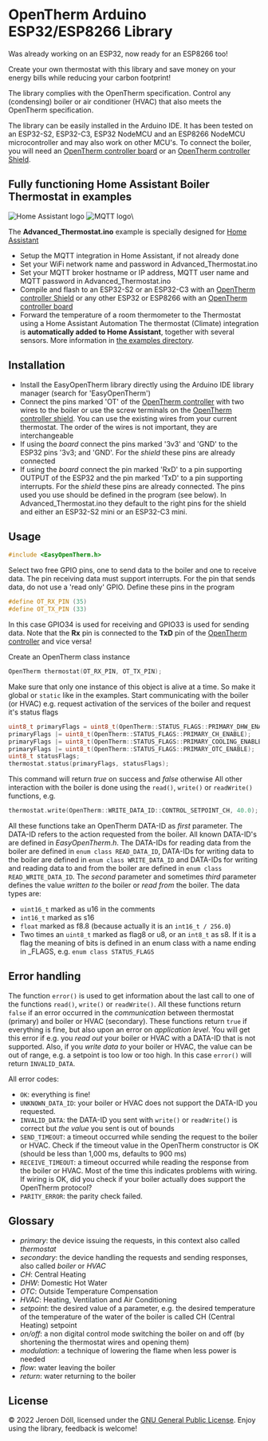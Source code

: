 # OpenTherm Arduino ESP32/ESP8266 Library
Was already working on an ESP32, now ready for an ESP8266 too!

Create your own thermostat with this library and save money on your energy bills while reducing your carbon footprint!

The library complies with the OpenTherm specification. Control any (condensing) boiler or air conditioner (HVAC) that also meets the OpenTherm specification.

The library can be easily installed in the Arduino IDE. It has been tested on an ESP32-S2, ESP32-C3, ESP32 NodeMCU and an ESP8266 NodeMCU microcontroller and may also work on other MCU's.
To connect the boiler, you will need an [OpenTherm controller board](https://www.tindie.com/products/jeroen88/opentherm-controller/) or an [OpenTherm controller Shield](https://www.tindie.com/products/jeroen88/opentherm-shield/).

## Fully functioning Home Assistant Boiler Thermostat in examples
![Home Assistant logo](https://raw.githubusercontent.com/home-assistant/assets/master/logo/logo-small.png)
![MQTT logo](https://brands.home-assistant.io/_/mqtt/logo.png)\

The **Advanced_Thermostat.ino** example is specially designed for [Home Assistant](https://www.home-assistant.io/)
- Setup the MQTT integration in Home Assistant, if not already done
- Set your WiFi network name and password in Advanced_Thermostat.ino
- Set your MQTT broker hostname or IP address, MQTT user name and MQTT password in Advanced_Thermostat.ino
- Compile and flash to an ESP32-S2 or an ESP32-C3 with an [OpenTherm controller Shield](https://www.tindie.com/products/jeroen88/opentherm-shield/) or any other ESP32 or ESP8266 with an [OpenTherm controller board](https://www.tindie.com/products/jeroen88/opentherm-controller/)
- Forward the temperature of a room thermometer to the Thermostat using a Home Assistant Automation
The thermostat (Climate) integration is **automatically added to Home Assistant**, together with several sensors. More information in [the examples directory](https://github.com/Jeroen88/EasyOpenTherm/tree/main/examples).

## Installation
- Install the EasyOpenTherm library directly using the Arduino IDE library manager (search for 'EasyOpenTherm')
- Connect the pins marked 'OT' of the [OpenTherm controller](https://www.tindie.com/products/jeroen88/opentherm-controller/) with two wires to the boiler or use the screw terminals on the [OpenTherm controller shield](https://www.tindie.com/products/jeroen88/opentherm-shield/). You can use the existing wires from your current thermostat. The order of the wires is not important, they are interchangeable
- If using the _board_ connect the pins marked '3v3' and 'GND' to the ESP32 pins '3v3;  and 'GND'. For the _shield_ these pins are already connected
- If using the _board_ connect the pin marked 'RxD' to a pin supporting OUTPUT of the ESP32 and the pin marked 'TxD' to a pin supporting interrupts. For the _shield_ these pins are already connected. The pins used you use should be defined in the program (see below). In Advanced_Thermostat.ino they default to the right pins for the shield and either an ESP32-S2 mini or an ESP32-C3 mini.

## Usage
```cpp
#include <EasyOpenTherm.h>
```
Select two free GPIO pins, one to send data to the boiler and one to receive data. The pin receiving data must support interrupts. For the pin that sends data, do not use a 'read only' GPIO. Define these pins in the program
```cpp
#define OT_RX_PIN (35)
#define OT_TX_PIN (33)
```
In this case GPIO34 is used for receiving and GPIO33 is used for sending data. Note that the **Rx** pin is connected to the **TxD** pin of the [OpenTherm controller](https://www.tindie.com/products/jeroen88/opentherm-controller/) and vice versa!

Create an OpenTherm class instance 
```cpp
OpenTherm thermostat(OT_RX_PIN, OT_TX_PIN);
```
Make sure that only one instance of this object is alive at a time. So make it global or ```static``` like in the examples.
Start communicating with the boiler (or HVAC) e.g. request activation of the services of the boiler and request it's status flags
```cpp
uint8_t primaryFlags = uint8_t(OpenTherm::STATUS_FLAGS::PRIMARY_DHW_ENABLE);  // Enable Domestic Hot Water 
primaryFlags |= uint8_t(OpenTherm::STATUS_FLAGS::PRIMARY_CH_ENABLE);          // Enable Central Heating
primaryFlags |= uint8_t(OpenTherm::STATUS_FLAGS::PRIMARY_COOLING_ENABLE);     // Enable cooling (of your boiler, if available)
primaryFlags |= uint8_t(OpenTherm::STATUS_FLAGS::PRIMARY_OTC_ENABLE);         // Enable Outside Temperature Compensation (ifa available in your boiler)
uint8_t statusFlags;                                                          // Flags returned by the boiler will be stored into this variable
thermostat.status(primaryFlags, statusFlags);
```
This command will return _true_ on success and _false_ otherwise
All other interaction with the boiler is done using the ```read()```, ```write()``` or ```readWrite()``` functions, e.g.
```cpp
thermostat.write(OpenTherm::WRITE_DATA_ID::CONTROL_SETPOINT_CH, 40.0); // This will start up the boiler to heat up the boiler water to 40 degrees
```
All these functions take an OpenTherm DATA-ID as _first_ parameter. The DATA-ID refers to the action requested from the boiler. All known DATA-ID's are defined in _EasyOpenTherm.h_. The DATA-IDs for reading data from the boiler are defined in ```enum class READ_DATA_ID```, DATA-IDs for writing data to the boiler are defined in ```enum class WRITE_DATA_ID``` and DATA-IDs for writing and reading data to and from the boiler are defined in ```enum class    READ_WRITE_DATA_ID```. The _second_ parameter and sometimes _third_ parameter defines the value _written to_ the boiler or _read from_ the boiler. The data types are:
- ```uint16_t``` marked as u16 in the comments
- ```int16_t``` marked as s16
- ```float``` marked as f8.8 (because actually it is an ```int16_t / 256.0```)
- Two times an ```uint8_t``` marked as flag8 or u8, or an ```int8_t``` as s8. If it is a flag the meaning of bits is defined in an enum class with a name ending in _FLAGS, e.g. ```enum class STATUS_FLAGS```

## Error handling
The function ```error()``` is used to get information about the last call to one of the functions ```read()```, ```write()``` or ```readWrite()```. All these functions  return ```false``` if an
error occurred in the _communication_ between thermostat (primary) and boiler or HVAC (secondary). These functions return ```true``` if everything is fine, but also upon an error on 
_application level_. You will get this error if e.g. you _read out_ your boiler or HVAC with a DATA-ID that is not supported. Also, if you _write data to_ your boiler or HVAC, the value can be out of range, e.g. a setpoint is too low or too high. In this case ```error()``` will return ```INVALID_DATA```.

All error codes:
- ```OK```: everything is fine!
- ```UNKNOWN_DATA_ID```: your boiler or HVAC does not support the DATA-ID you requested. 
- ```INVALID_DATA```: the DATA-ID you sent with ```write()``` or ```readWrite()``` is correct but _the value_ you sent is out of bounds
- ```SEND_TIMEOUT```: a timeout occurred while sending the request to the boiler or HVAC. Check if the timeout value in the OpenTherm constructor is OK (should be less than 1,000 ms, defaults to 900 ms)
- ```RECEIVE_TIMEOUT```: a timeout occurred while reading the response from the boiler or HVAC. Most of the time this indicates problems with wiring. If wiring is OK, did you check if your boiler actually does support the OpenTherm protocol?
- ```PARITY_ERROR```: the parity check failed.

## Glossary
- _primary_: the device issuing the requests, in this context also called _thermostat_
- _secondary_: the device handling the requests and sending responses, also called _boiler_ or _HVAC_
- _CH_: Central Heating
- _DHW_: Domestic Hot Water
- _OTC_: Outside Temperature Compensation
- _HVAC_: Heating, Ventilation and Air Conditioning
- _setpoint_: the desired value of a parameter, e.g. the desired temperature of the temperature of the water of the boiler is called CH (Central Heating) setpoint
- _on/off_: a non digital control mode switching the boiler on and off (by shortening the thermostat wires and opening them)
- _modulation_: a technique of lowering the flame when less power is needed
- _flow_: water leaving the boiler
- _return_: water returning to the boiler

## License
© 2022 Jeroen Döll, licensed under the [GNU General Public License](https://www.gnu.org/licenses/gpl-3.0.html). Enjoy using the library, feedback is welcome!



